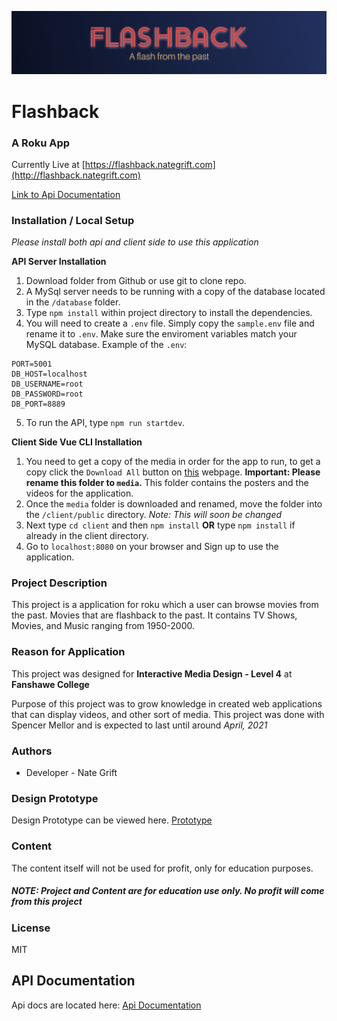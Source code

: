 ![header image](/images/readme_banner.jpg "Kleenex Beer Bottles")

# Flashback 
### A Roku App

Currently Live at [https://flashback.nategrift.com](http://flashback.nategrift.com)

[Link to Api Documentation](api-docs.md)


### Installation / Local Setup
*Please install both api and client side to use this application*

**API Server Installation**
1. Download folder from Github or use git to clone repo.
2. A MySql server needs to be running with a copy of the database located in the `/database` folder.
3. Type `npm install` within project directory to install the dependencies.
4. You will need to create a `.env` file. Simply copy the `sample.env` file and rename it to `.env`.  Make sure the enviroment variables match your MySQL database. Example of the `.env`:
```[env]
PORT=5001
DB_HOST=localhost
DB_USERNAME=root
DB_PASSWORD=root
DB_PORT=8889
```
5. To run the API, type `npm run startdev`.

**Client Side Vue CLI Installation**
1. You need to get a copy of the media in order for the app to run, to get a copy click the `Download All` button on [this](https://drive.google.com/drive/folders/1qTDlS8H8UoGyCwA8r66NuqsoAOAQy7XI?usp=sharing) webpage.  **Important: Please rename this folder to `media`.** This folder contains the posters and the videos for the application.
3. Once the `media` folder is downloaded and renamed, move the folder into the `/client/public` directory.  *Note: This will soon be changed*
4. Next type `cd client` and then `npm install` **OR** type `npm install` if already in the client directory. 
5. Go to `localhost:8080` on your browser and Sign up to use the application.


### Project Description 
This project is a application for roku which a user can browse movies from the past.  Movies that are flashback to the past.  It contains TV Shows, Movies, and Music ranging from 1950-2000.  


### Reason for Application
This project was designed for **Interactive Media Design - Level 4** at **Fanshawe College**

Purpose of this project was to grow knowledge in created web applications that can display videos, and other sort of media.  This project was done with Spencer Mellor and is expected to last until around *April, 2021*


### Authors

- Developer - Nate Grift

### Design Prototype

Design Prototype can be viewed here. 
[Prototype](https://xd.adobe.com/view/77a94f5d-50a2-4f31-89f1-19972e8b7ee6-22fa/?fullscreen&hints=off)

### Content

The content itself will not be used for profit, only for education purposes.  

##### NOTE: Project and Content are for education use only.  No profit will come from this project

### License

MIT


## API Documentation

Api docs are located here:
[Api Documentation](api-docs.md)



